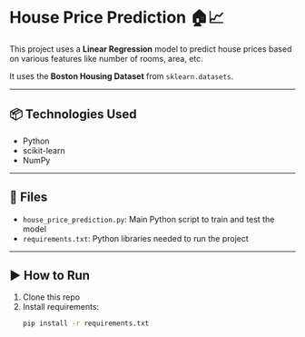 # House Price Prediction 🏠📈

This project uses a **Linear Regression** model to predict house prices based on various features like number of rooms, area, etc.

It uses the **Boston Housing Dataset** from `sklearn.datasets`.

---

## 📦 Technologies Used
- Python
- scikit-learn
- NumPy

---

## 📁 Files

- `house_price_prediction.py`: Main Python script to train and test the model
- `requirements.txt`: Python libraries needed to run the project

---

## ▶️ How to Run

1. Clone this repo
2. Install requirements:
   ```bash
   pip install -r requirements.txt
